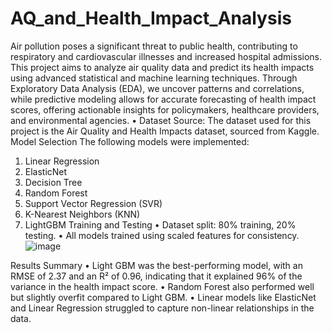 # AQ_and_Health_Impact_Analysis
Air pollution poses a significant threat to public health, contributing to respiratory and cardiovascular illnesses and increased hospital admissions. This project aims to analyze air quality data and predict its health impacts using advanced statistical and machine learning techniques. Through Exploratory Data Analysis (EDA), we uncover patterns and correlations, while predictive modeling allows for accurate forecasting of health impact scores, offering actionable insights for policymakers, healthcare providers, and environmental agencies.
•	Dataset Source: The dataset used for this project is the Air Quality and Health Impacts dataset, sourced from Kaggle.
Model Selection
The following models were implemented:
1.	Linear Regression
2.	ElasticNet
3.	Decision Tree
4.	Random Forest
5.	Support Vector Regression (SVR)
6.	K-Nearest Neighbors (KNN)
7.	LightGBM
Training and Testing
•	Dataset split: 80% training, 20% testing.
•	All models trained using scaled features for consistency.
![image](https://github.com/user-attachments/assets/239776bb-991b-47bd-898f-1ec9c00f60b5)

Results Summary
•	Light GBM was the best-performing model, with an RMSE of 2.37 and an R² of 0.96, indicating that it explained 96% of the variance in the health impact score.
•	Random Forest also performed well but slightly overfit compared to Light GBM.
•	Linear models like ElasticNet and Linear Regression struggled to capture non-linear relationships in the data.
